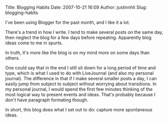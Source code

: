 Title: Blogging Habits
Date: 2007-10-21 16:09
Author: justinnhli
Slug: blogging-habits

I've been using Blogger for the past month, and I like it a lot.

There's a trend in how I write. I tend to make several posts on the same
day, then neglect the blog for a few days before repeating. Apparently
blog ideas come to me in spurts.

In truth, it's more like the blog is on my mind more on some days than
others.

One could say that in the end I still sit down for a long period of time
and type, which is what I used to do with LiveJournal (and also my
personal journal). The difference in that if I make several smaller
posts a day, I can easily jump from subject to subject without worrying
about transitions. In my personal journal, I would spend the first few
minutes thinking of the most logical way to present events and ideas.
That's probably because I don't have paragraph formating though.

In short, this blog does what I set out to do: capture more spontaneous
ideas.

